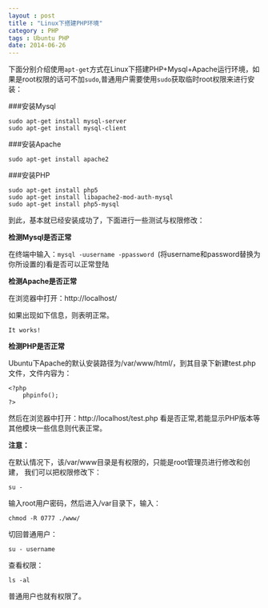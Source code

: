 ```yaml
---
layout : post
title : "Linux下搭建PHP环境"
category : PHP
tags : Ubuntu PHP
date: 2014-06-26
---
```

下面分别介绍使用`apt-get`方式在Linux下搭建PHP+Mysql+Apache运行环境，如果是root权限的话可不加`sudo`,普通用户需要使用`sudo`获取临时root权限来进行安装：

###安装Mysql

	sudo apt-get install mysql-server
	sudo apt-get install mysql-client

###安装Apache

	sudo apt-get install apache2

<!--more-->

###安装PHP

	sudo apt-get install php5
	sudo apt-get install libapache2-mod-auth-mysql
	sudo apt-get install php5-mysql

到此，基本就已经安装成功了，下面进行一些测试与权限修改：

**检测Mysql是否正常**

在终端中输入：`mysql -uusername -ppassword `(将username和password替换为你所设置的)看是否可以正常登陆

**检测Apache是否正常**

在浏览器中打开：http://localhost/

如果出现如下信息，则表明正常。

	It works!

**检测PHP是否正常**

Ubuntu下Apache的默认安装路径为/var/www/html/，到其目录下新建test.php文件，文件内容为：

	<?php
		phpinfo();
	?>

然后在浏览器中打开：http://localhost/test.php 看是否正常,若能显示PHP版本等其他模块一些信息则代表正常。

**注意：**

在默认情况下，该/var/www目录是有权限的，只能是root管理员进行修改和创建，
我们可以把权限修改下：

	su -

输入root用户密码，然后进入/var目录下，输入：

	chmod -R 0777 ./www/

切回普通用户：

	su - username

查看权限：

	ls -al

普通用户也就有权限了。
